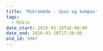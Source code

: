 ```yaml
---
title: 'Mikromøde - Spas og kompas'
tags:
  - Mikro
date_start: 2016-03-10T16:00:00
date_end: 2016-03-10T17:30:00
old_id: 5867
---
```

